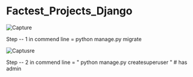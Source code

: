 # Factest_Projects_Django

![Capture](https://user-images.githubusercontent.com/49358099/144981098-badd185f-0a19-42df-8aae-abc175aca8bb.PNG)

Step -- 1
   in commend line = python manage.py migrate
   

 
![Captusre](https://user-images.githubusercontent.com/49358099/144981313-7b914a46-e1f2-4fdb-bbc6-13365dd0863b.PNG)

Step -- 2
    in commend line = " python manage.py createsuperuser " # has admin
    
